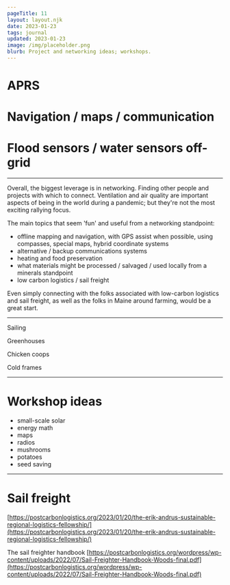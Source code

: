 ```yaml
---
pageTitle: 11 
layout: layout.njk
date: 2023-01-23
tags: journal
updated: 2023-01-23
image: /img/placeholder.png
blurb: Project and networking ideas; workshops.
---
```


# APRS

# Navigation / maps / communication

# Flood sensors / water sensors off-grid

---

Overall, the biggest leverage is in networking.  Finding other people and projects with which to connect.  Ventilation and air quality are important aspects of being in the world during a pandemic; but they're not the most exciting rallying focus.

The main topics that seem 'fun' and useful from a networking standpoint:

- offline mapping and navigation, with GPS assist when possible, using compasses, special maps, hybrid coordinate systems
- alternative / backup communications systems
- heating and food preservation
- what materials might be processed / salvaged / used locally from a minerals standpoint
- low carbon logistics / sail freight

Even simply connecting with the folks associated with low-carbon logistics and sail freight, as well as the folks in Maine around farming, would be a great start.

---

Sailing

Greenhouses

Chicken coops

Cold frames

---

# Workshop ideas

- small-scale solar
- energy math
- maps
- radios 
- mushrooms 
- potatoes
- seed saving

---

# Sail freight

[https://postcarbonlogistics.org/2023/01/20/the-erik-andrus-sustainable-regional-logistics-fellowship/](https://postcarbonlogistics.org/2023/01/20/the-erik-andrus-sustainable-regional-logistics-fellowship/)

The sail freighter handbook [https://postcarbonlogistics.org/wordpress/wp-content/uploads/2022/07/Sail-Freighter-Handbook-Woods-final.pdf](https://postcarbonlogistics.org/wordpress/wp-content/uploads/2022/07/Sail-Freighter-Handbook-Woods-final.pdf) 
